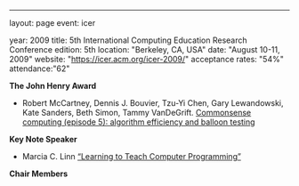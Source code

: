 ---
layout: page
event: icer

year: 2009
title: 5th International Computing Education Research Conference
edition: 5th
location: "Berkeley, CA, USA" 
date: "August 10-11, 2009"
website: "https://icer.acm.org/icer-2009/"
acceptance rates: "54%"
attendance:"62"

**The John Henry Award**

- Robert McCartney, Dennis J. Bouvier, Tzu-Yi Chen, Gary Lewandowski, Kate Sanders, Beth Simon, Tammy VanDeGrift. [Commonsense computing (episode 5): algorithm efficiency and balloon testing](https://dl.acm.org/doi/10.1145/1584322.1584330)

**Key Note Speaker**
- Marcia C. Linn [“Learning to Teach Computer Programming”](https://dl.acm.org/doi/10.1145/1584322.1584323)

**Chair Members**